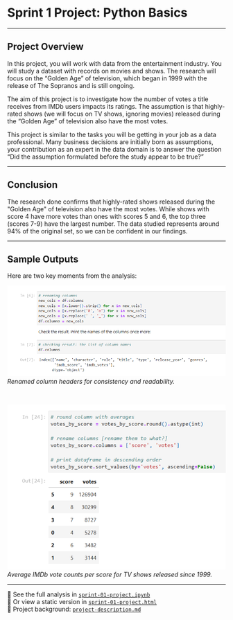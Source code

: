 # Sprint 1 Project: Python Basics

---

## Project Overview

In this project, you will work with data from the entertainment industry. You will study a dataset with records on movies and shows. The research will focus on the “Golden Age” of television, which began in 1999 with the release of The Sopranos and is still ongoing.

The aim of this project is to investigate how the number of votes a title receives from IMDb users impacts its ratings. The assumption is that highly-rated shows (we will focus on TV shows, ignoring movies) released during the “Golden Age” of television also have the most votes.

This project is similar to the tasks you will be getting in your job as a data professional. Many business decisions are initially born as assumptions, your contribution as an expert in the data domain is to answer the question “Did the assumption formulated before the study appear to be true?”

---

## Conclusion

The research done confirms that highly-rated shows released during the "Golden Age" of television also have the most votes. While shows with score 4 have more votes than ones with scores 5 and 6, the top three (scores 7-9) have the largest number. The data studied represents around 94% of the original set, so we can be confident in our findings.

---

## Sample Outputs

Here are two key moments from the analysis:

![Column Renaming](project-01-screenshot-1.png)  
*Renamed column headers for consistency and readability.*

<br>

![Votes by Score](project-01-screenshot-2.png)  
*Average IMDb vote counts per score for TV shows released since 1999.*

---

📄 See the full analysis in [`sprint-01-project.ipynb`](./sprint-01-project.ipynb)  
📄 Or view a static version in [`sprint-01-project.html`](./sprint-01-project.html)  
📄 Project background: [`project-description.md`](./project-description.md)

